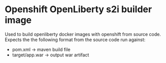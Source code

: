 # Openshift OpenLiberty s2i builder image

Used to build openliberty docker images with openshift from source code.
Expects the the following format from the source code run against:

- pom.xml -> maven build file
- target/app.war -> output war artifact
